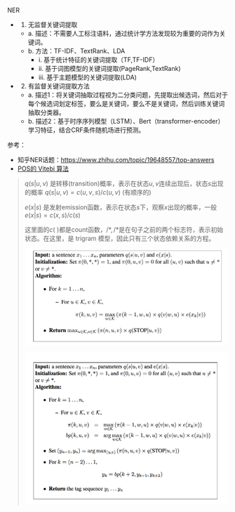 NER


- 1. 无监督关键词提取
    - a. 描述：不需要人工标注语料，通过统计学方法发现较为重要的词作为关键词。
    - b. 方法：TF-IDF、TextRank、LDA
        - i. 基于统计特征的关键词提取（TF,TF-IDF）
        - ii. 基于词图模型的关键词提取(PageRank,TextRank)
        - iii. 基于主题模型的关键词提取(LDA)
- 2. 有监督关键词提取方法
    - a. 描述1：将关键词抽取过程视为二分类问题，先提取出候选词，然后对于每个候选词划定标签，要么是关键词，要么不是关键词，然后训练关键词抽取分类器。
    - b. 描述2：基于时序序列模型（LSTM）、Bert（transformer-encoder）学习特征，结合CRF条件随机场进行预测。


参考：
- 知乎NER话题：https://www.zhihu.com/topic/19648557/top-answers
- [POS的 Vitebi 算法](https://www.freecodecamp.org/news/a-deep-dive-into-part-of-speech-tagging-using-viterbi-algorithm-17c8de32e8bc/)


> $q(s|u,v)$ 是转移(transition)概率，表示在状态$u,v$连续出现后，状态$s$出现的概率 $q(s|u,v)=c(u,v,s)/c(u,v)$ (有顺序的)
> 
> $e(x|s)$ 是发射emission函数，表示在状态$s$下，观察$x$出现的概率，一般 $e(x|s)=c(x,s) / c(s)$
> 
> 这里面的$c(~)$都是count函数，$/*,/*$是在句子之前的两个标志符，表示初始状态。在这里，是 trigram 模型，因此只有三个状态依赖关系的方程。
>
> ![POS_vitebi_algo1.png](./POS_vitebi_algo1.png)
> 
> ![POS_vitebi_algo2.png](./POS_vitebi_algo2.png)

